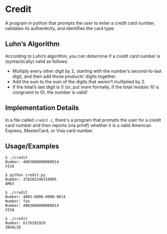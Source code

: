 
# Credit

A program in python that prompts the user to enter a credit card number, validates its authenticity, and identifies the card type.


## Luhn’s Algorithm

According to Luhn’s algorithm, you can determine if a credit card number is (syntactically) valid as follows:

- Multiply every other digit by 2, starting with the number’s second-to-last digit, and then add those products’ digits together.
- Add the sum to the sum of the digits that weren’t multiplied by 2.
- If the total’s last digit is 0 (or, put more formally, if the total modulo 10 is congruent to 0), the number is valid!

## Implementation Details

In a file called `credit.c`, there's a program that prompts the user for a credit card number and then reports (via printf) whether it is a valid American Express, MasterCard, or Visa card number.
## Usage/Examples



```
$ ./credit
Number: 4003600000000014
VISA
```

```
$ python credit.py
Number: 378282246310005
AMEX
```

```
$ ./credit
Number: 4003-6000-0000-0014
Number: foo
Number: 4003600000000014
VISA                                                          
```

```
$ ./credit
Number: 6176292929
INVALID
```
